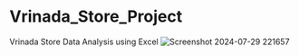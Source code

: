 # Vrinada_Store_Project
Vrinada Store Data Analysis using Excel
![Screenshot 2024-07-29 221657](https://github.com/user-attachments/assets/74dcad81-b7a5-47c5-a8f5-a0a290d5ecae)
